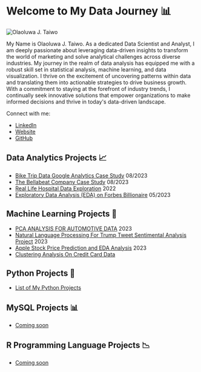 # Welcome to My Data Journey 📊

![Olaoluwa J. Taiwo](https://github.com/OlaoluwajohnsonT/Portfolio/blob/main/1000020723-removebg.png)


My Name is Olaoluwa J. Taiwo. As a dedicated Data Scientist and Analyst, I am deeply passionate about leveraging data-driven insights to transform the world of marketing and solve analytical challenges across diverse industries. My journey in the realm of data analysis has equipped me with a robust skill set in statistical analysis, machine learning, and data visualization. I thrive on the excitement of uncovering patterns within data and translating them into actionable strategies to drive business growth. With a commitment to staying at the forefront of industry trends, I continually seek innovative solutions that empower organizations to make informed decisions and thrive in today's data-driven landscape.

Connect with me:
- [LinkedIn](https://www.linkedin.com/in/olaoluwa-johnson-taiwo/)
- [Website](https://olaoluwajtaiwo.com/)
- [GitHub](https://github.com/OlaoluwajohnsonT)

## Data Analytics Projects 📈

- [Bike Trip Data Google Analytics Case Study](https://github.com/OlaoluwajohnsonT/Bike-Trip-Datat-Google-Analytics-Case-Study) 08/2023
- [The Bellabeat Company Case Study](https://github.com/OlaoluwajohnsonT/The-BellaBeat-Company-Case-Study) 08/2023
- [Real Life Hospital Data Exploration](https://github.com/OlaoluwajohnsonT/HOSPITAL-DATA-EXPLORATION-AND-VISUALIZATION/blob/main/HOSPITAL%20DATA%20EXPLORATION.ipynb) 2022
- [Exploratory Data Analysis (EDA) on Forbes Billionaire](https://github.com/OlaoluwajohnsonT/Forbes-Billionaire-Exploratory-Data-Analysis) 05/2023

## Machine Learning Projects 🤖

- [PCA ANALYSIS FOR AUTOMOTIVE DATA](https://github.com/OlaoluwajohnsonT/PCA-ANALYSIS-FOR-AUTOMOTIVE-DATA-Project) 2023
- [Natural Language Processing For Trump Tweet Sentimental Analysis Project](https://github.com/OlaoluwajohnsonT/Twitter-Trump-tweet-Sentimental-Analysis-Project) 2023
- [Apple Stock Price Prediction and EDA Analysis](https://github.com/OlaoluwajohnsonT/Apple-Stock-Price-from-1980-2021) 2023
- [Clustering Analysis On Credit Card Data](https://github.com/OlaoluwajohnsonT/Clustering-Analysis-Using-Credit-card-data)

## Python Projects 🐍

- [List of My Python Projects](https://github.com/OlaoluwajohnsonT/SQI-Colege-of-ICT-Projects-)

  
## MySQL Projects 📊

- [Coming soon](project1_link_url)

## R Programming Language Projects 📉

- [Coming soon](project1_link_url)
